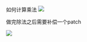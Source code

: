 如何计算乘法
![](https://assets.zaqbest.com/2022/04/30/626cbaae466d5.jpg)

做完除法之后需要补偿一个patch

![](https://assets.zaqbest.com/2022/04/30/626cbab10e5cd.jpg)